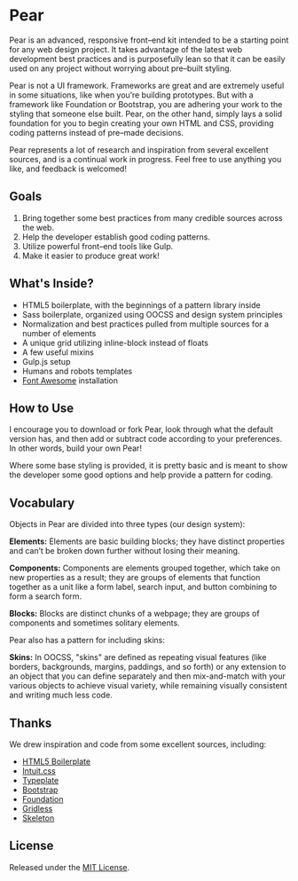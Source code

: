 # Pear
Pear is an advanced, responsive front–end kit intended to be a starting point for any web design project. It takes advantage of the latest web development best practices and is purposefully lean so that it can be easily used on any project without worrying about pre–built styling.

Pear is not a UI framework. Frameworks are great and are extremely useful in some situations, like when you’re building prototypes. But with a framework like Foundation or Bootstrap, you are adhering your work to the styling that someone else built. Pear, on the other hand, simply lays a solid foundation for you to begin creating your own HTML and CSS, providing coding patterns instead of pre–made decisions.

Pear represents a lot of research and inspiration from several excellent sources, and is a continual work in progress. Feel free to use anything you like, and feedback is welcomed!

## Goals
1. Bring together some best practices from many credible sources across the web.
2. Help the developer establish good coding patterns.
3. Utilize powerful front–end tools like Gulp.
4. Make it easier to produce great work!

## What's Inside?
- HTML5 boilerplate, with the beginnings of a pattern library inside
- Sass boilerplate, organized using OOCSS and design system principles
- Normalization and best practices pulled from multiple sources for a number of elements
- A unique grid utilizing inline-block instead of floats
- A few useful mixins
- Gulp.js setup
- Humans and robots templates
- [Font Awesome](http://fortawesome.github.io/Font-Awesome/) installation

## How to Use
I encourage you to download or fork Pear, look through what the default version has, and then add or subtract code according to your preferences. In other words, build your own Pear!

Where some base styling is provided, it is pretty basic and is meant to show the developer some good options and help provide a pattern for coding.

## Vocabulary
Objects in Pear are divided into three types (our design system):

**Elements:** Elements are basic building blocks; they have distinct properties and can’t be broken down further without losing their meaning.

**Components:** Components are elements grouped together, which take on new properties as a result; they are groups of elements that function together as a unit like a form label, search input, and button combining to form a search form.

**Blocks:** Blocks are distinct chunks of a webpage; they are groups of components and sometimes solitary elements.

Pear also has a pattern for including skins:

**Skins:** In OOCSS, "skins" are defined as repeating visual features (like borders, backgrounds, margins, paddings, and so forth) or any extension to an object that you can define separately and then mix-and-match with your various objects to achieve visual variety, while remaining visually consistent and writing much less code. 

## Thanks
We drew inspiration and code from some excellent sources, including:
- [HTML5 Boilerplate](https://github.com/h5bp/html5-boilerplate)
- [Intuit.css](http://inuitcss.com/) 
- [Typeplate](http://typeplate.com/)
- [Bootstrap](http://getbootstrap.com/)
- [Foundation](http://foundation.zurb.com/index.html)
- [Gridless](http://thatcoolguy.github.io/gridless-boilerplate/)
- [Skeleton](https://github.com/dhg/Skeleton)

## License

Released under the [MIT License](LICENSE.txt).